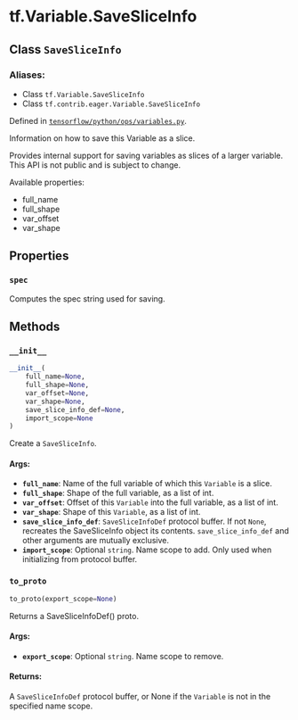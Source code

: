 <div itemscope itemtype="http://developers.google.com/ReferenceObject">
<meta itemprop="name" content="tf.Variable.SaveSliceInfo" />
<meta itemprop="property" content="spec"/>
<meta itemprop="property" content="__init__"/>
<meta itemprop="property" content="to_proto"/>
</div>

# tf.Variable.SaveSliceInfo

## Class `SaveSliceInfo`



### Aliases:

* Class `tf.Variable.SaveSliceInfo`
* Class `tf.contrib.eager.Variable.SaveSliceInfo`



Defined in [`tensorflow/python/ops/variables.py`](https://www.tensorflow.org/code/tensorflow/python/ops/variables.py).

Information on how to save this Variable as a slice.

Provides internal support for saving variables as slices of a larger
variable.  This API is not public and is subject to change.

Available properties:

* full_name
* full_shape
* var_offset
* var_shape

## Properties

<h3 id="spec"><code>spec</code></h3>

Computes the spec string used for saving.



## Methods

<h3 id="__init__"><code>__init__</code></h3>

``` python
__init__(
    full_name=None,
    full_shape=None,
    var_offset=None,
    var_shape=None,
    save_slice_info_def=None,
    import_scope=None
)
```

Create a `SaveSliceInfo`.

#### Args:

* <b>`full_name`</b>: Name of the full variable of which this `Variable` is a
      slice.
* <b>`full_shape`</b>: Shape of the full variable, as a list of int.
* <b>`var_offset`</b>: Offset of this `Variable` into the full variable, as a
      list of int.
* <b>`var_shape`</b>: Shape of this `Variable`, as a list of int.
* <b>`save_slice_info_def`</b>: `SaveSliceInfoDef` protocol buffer. If not `None`,
    recreates the SaveSliceInfo object its contents.
    `save_slice_info_def` and other arguments are mutually
    exclusive.
* <b>`import_scope`</b>: Optional `string`. Name scope to add. Only used
    when initializing from protocol buffer.

<h3 id="to_proto"><code>to_proto</code></h3>

``` python
to_proto(export_scope=None)
```

Returns a SaveSliceInfoDef() proto.

#### Args:

* <b>`export_scope`</b>: Optional `string`. Name scope to remove.


#### Returns:

A `SaveSliceInfoDef` protocol buffer, or None if the `Variable` is not
in the specified name scope.




